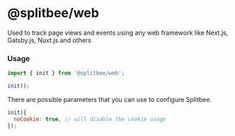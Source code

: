 # @splitbee/web

Used to track page views and events using any web framework like Next.js, Gatsby.js, Nuxt.js and others

### Usage

```js
import { init } from '@splitbee/web';

init();
```

There are possible parameters that you can use to configure Splitbee.

```js
init({
  noCookie: true, // will disable the cookie usage
});
```
